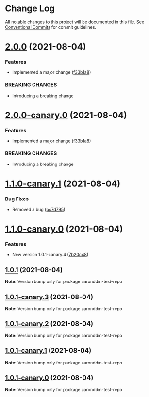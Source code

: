 # Change Log

All notable changes to this project will be documented in this file.
See [Conventional Commits](https://conventionalcommits.org) for commit guidelines.

# [2.0.0](https://github.com/AaronDDM/npm-lerna-test-pacakge/compare/v2.0.0-canary.0...v2.0.0) (2021-08-04)


### Features

* Implemented a major change ([f33b1a8](https://github.com/AaronDDM/npm-lerna-test-pacakge/commit/f33b1a86e07d49d0a7a61c1302c6d3108112b1be))


### BREAKING CHANGES

* Introducing a breaking change





# [2.0.0-canary.0](https://github.com/AaronDDM/npm-lerna-test-pacakge/compare/v1.1.0-canary.1...v2.0.0-canary.0) (2021-08-04)


### Features

* Implemented a major change ([f33b1a8](https://github.com/AaronDDM/npm-lerna-test-pacakge/commit/f33b1a86e07d49d0a7a61c1302c6d3108112b1be))


### BREAKING CHANGES

* Introducing a breaking change





# [1.1.0-canary.1](https://github.com/AaronDDM/npm-lerna-test-pacakge/compare/v1.1.0-canary.0...v1.1.0-canary.1) (2021-08-04)


### Bug Fixes

* Removed a bug ([bc7d795](https://github.com/AaronDDM/npm-lerna-test-pacakge/commit/bc7d79576aaea576ef980023354c6ec952aaefb4))





# [1.1.0-canary.0](https://github.com/AaronDDM/npm-lerna-test-pacakge/compare/v1.0.1...v1.1.0-canary.0) (2021-08-04)


### Features

* New version 1.0.1-canary.4 ([7b20c48](https://github.com/AaronDDM/npm-lerna-test-pacakge/commit/7b20c48f4e54a80aea356db0777da01a3507b010))





## [1.0.1](https://github.com/AaronDDM/npm-lerna-test-pacakge/compare/v1.0.1-canary.3...v1.0.1) (2021-08-04)

**Note:** Version bump only for package aaronddm-test-repo





## [1.0.1-canary.3](https://github.com/AaronDDM/npm-lerna-test-pacakge/compare/v1.0.1-canary.2...v1.0.1-canary.3) (2021-08-04)

**Note:** Version bump only for package aaronddm-test-repo





## [1.0.1-canary.2](https://github.com/AaronDDM/npm-lerna-test-pacakge/compare/v1.0.1-canary.1...v1.0.1-canary.2) (2021-08-04)

**Note:** Version bump only for package aaronddm-test-repo





## [1.0.1-canary.1](https://github.com/AaronDDM/npm-lerna-test-pacakge/compare/v1.0.1-canary.0...v1.0.1-canary.1) (2021-08-04)

**Note:** Version bump only for package aaronddm-test-repo





## [1.0.1-canary.0](https://github.com/AaronDDM/npm-lerna-test-pacakge/compare/v1.0.1-alpha.0...v1.0.1-canary.0) (2021-08-04)

**Note:** Version bump only for package aaronddm-test-repo
